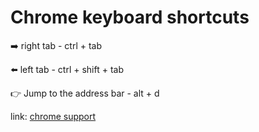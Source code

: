 # Chrome keyboard shortcuts


➡️ right tab - ctrl + tab

⬅️ left tab - ctrl + shift + tab

👉 Jump to the address bar - alt + d

link: [chrome support](https://support.google.com/chrome/answer/157179?hl=en)
